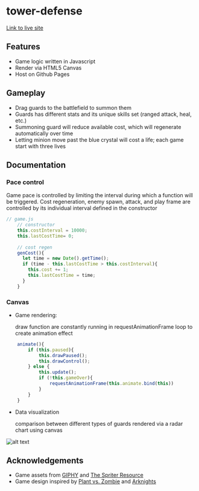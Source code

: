 # tower-defense
[Link to live site](https://xkylesun.github.io/tower-defense/) 

## Features
* Game logic written in Javascript
* Render via HTML5 Canvas
* Host on Github Pages

## Gameplay
* Drag guards to the battlefield to summon them
* Guards has different stats and its unique skills set (ranged attack, heal, etc.)
* Summoning guard will reduce available cost, which will regenerate automatically over time
* Letting minion move past the blue crystal will cost a life; each game start with three lives

## Documentation
### Pace control
Game pace is controlled by limiting the interval during which a function will be triggered. Cost regeneration, enemy spawn, attack, and play frame are controlled
by its individual interval defined in the constructor
```javascript
// game.js
    // constructor
    this.costInterval = 10000;
    this.lastCostTime= 0;
    
    // cost regen
    genCost(){
      let time = new Date().getTime();
      if (time - this.lastCostTime > this.costInterval){
        this.cost += 1;
        this.lastCostTime = time;
      }
    }
```

### 

### Canvas
* Game rendering: 

  draw function are constantly running in requestAnimationFrame loop to create animation effect
```javascript
    animate(){
        if (this.paused){
            this.drawPaused();
            this.drawControl();
        } else {
            this.update();
            if (!this.gameOver){
                requestAnimationFrame(this.animate.bind(this))
            } 
        }
    }
```

* Data visualization

  comparison between different types of guards rendered via a radar chart using canvas
  
![alt text](https://lh3.googleusercontent.com/vObyFBgG4p_6BFdaLtkClj-IJadDHjrutc4XddHHKKZEDiS6UdwsBAYb-8vrA7Nzjr8SdMg-ZsCohY5MLTwD7rGAziIbY7mqc46mD6_jSDX7TIpRXL7jaEmtb6CoeslnlIlRRq--rYa87GO5Ebs6u4gsKOAvKLvqkFeNQeh1ZrECeDTtLYjNL3E3pHyJRnWKXhad-wJNzzNs5Fko3uVL_klWoWR2fk9OuNTm0zDG9e7_vxhboz7bhLki1gJh28wiAYyySjaxgerO8qv-bdMgJLZ9lEpag2qDCsl2EkM29ATNPwmj_OEONcEdZ6O7eV6AB9_5nsHfoURxm-cRPiYyTwgrAe0VmIMMonwKZzeWCvkBOlQdzEhsy3pZZGrWwWpc2JwTUmGcPeF4612AGNDZzRxP5bL081BSoYjQIFAiCqASVSrVei2cuK2DmrFZ6naLrLO2MkyvkhqpqpbDxtf4mrqvXVZuL3ka42mA0VW0vXmHoBFlm9zruDoUBILr_v6NIgSUD8uniN3QB3bPxtBmC00a0mpFMqn76obpcRVq861kwcMNR3BcA8ksz2nT_as2jvyHXec-qnHorjMrhKzLluEgMCVfMuaymTaLmGtcbyJqi3jTVGCYMjRCQIGLn7mWKUbv4EkciPQZe_NZz5R-7zNdl4cNmNjXcJPt7XGzf2tP8ahXwWycbJI=w514-h188-no "Radar-chart-ex")


## Acknowledgements
* Game assets from [GIPHY](https://giphy.com/) and [The Spriter Resource](https://www.spriters-resource.com/pc_computer/maplestory/)
* Game design inspired by [Plant vs. Zombie](https://www.ea.com/studios/popcap/plants-vs-zombies) and [Arknights](https://www.arknights.global/)
